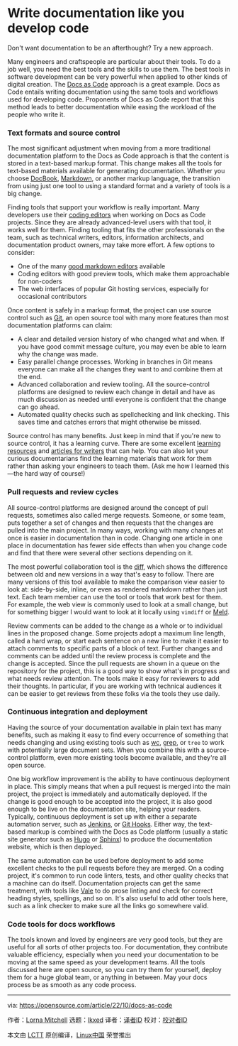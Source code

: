 [#]: subject: "Write documentation like you develop code"
[#]: via: "https://opensource.com/article/22/10/docs-as-code"
[#]: author: "Lorna Mitchell https://opensource.com/users/lornajane"
[#]: collector: "lkxed"
[#]: translator: " "
[#]: reviewer: " "
[#]: publisher: " "
[#]: url: " "

Write documentation like you develop code
======

Don't want documentation to be an afterthought? Try a new approach.

Many engineers and craftspeople are particular about their tools. To do a job well, you need the best tools and the skills to use them. The best tools in software development can be very powerful when applied to other kinds of digital creation. The [Docs as Code][1] approach is a great example. Docs as Code entails writing documentation using the same tools and workflows used for developing code. Proponents of Docs as Code report that this method leads to better documentation while easing the workload of the people who write it.

### Text formats and source control

The most significant adjustment when moving from a more traditional documentation platform to the Docs as Code approach is that the content is stored in a text-based markup format. This change makes all the tools for text-based materials available for generating documentation. Whether you choose [DocBook][2], [Markdown][3], or another markup language, the transition from using just one tool to using a standard format and a variety of tools is a big change.

Finding tools that support your workflow is really important. Many developers use their [coding editors][4] when working on Docs as Code projects. Since they are already advanced-level users with that tool, it works well for them. Finding tooling that fits the other professionals on the team, such as technical writers, editors, information architects, and documentation product owners, may take more effort. A few options to consider:

- One of the many [good markdown editors][5] available
- Coding editors with good preview tools, which make them approachable for non-coders
- The web interfaces of popular Git hosting services, especially for occasional contributors

Once content is safely in a markup format, the project can use source control such as [Git][6], an open source tool with many more features than most documentation platforms can claim:

- A clear and detailed version history of who changed what and when. If you have good commit message culture, you may even be able to learn why the change was made.
- Easy parallel change processes. Working in branches in Git means everyone can make all the changes they want to and combine them at the end.
- Advanced collaboration and review tooling. All the source-control platforms are designed to review each change in detail and have as much discussion as needed until everyone is confident that the change can go ahead.
- Automated quality checks such as spellchecking and link checking. This saves time and catches errors that might otherwise be missed.

Source control has many benefits. Just keep in mind that if you're new to source control, it has a learning curve. There are some excellent [learning resources][7] and [articles for writers][8] that can help. You can also let your curious documentarians find the learning materials that work for them rather than asking your engineers to teach them. (Ask me how I learned this—the hard way of course!)

### Pull requests and review cycles

All source-control platforms are designed around the concept of pull requests, sometimes also called merge requests. Someone, or some team, puts together a set of changes and then requests that the changes are pulled into the main project. In many ways, working with many changes at once is easier in documentation than in code. Changing one article in one place in documentation has fewer side effects than when you change code and find that there were several other sections depending on it.

The most powerful collaboration tool is the [diff][9], which shows the difference between old and new versions in a way that's easy to follow. There are many versions of this tool available to make the comparison view easier to look at: side-by-side, inline, or even as rendered markdown rather than just text. Each team member can use the tool or tools that work best for them. For example, the web view is commonly used to look at a small change, but for something bigger I would want to look at it locally using `vimdiff` or [Meld][10].

Review comments can be added to the change as a whole or to individual lines in the proposed change. Some projects adopt a maximum line length, called a hard wrap, or start each sentence on a new line to make it easier to attach comments to specific parts of a block of text. Further changes and comments can be added until the review process is complete and the change is accepted. Since the pull requests are shown in a queue on the repository for the project, this is a good way to show what's in progress and what needs review attention. The tools make it easy for reviewers to add their thoughts. In particular, if you are working with technical audiences it can be easier to get reviews from these folks via the tools they use daily.

### Continuous integration and deployment

Having the source of your documentation available in plain text has many benefits, such as making it easy to find every occurrence of something that needs changing and using existing tools such as [wc][11], [grep][12], or `tree` to work with potentially large document sets. When you combine this with a source-control platform, even more existing tools become available, and they're all open source.

One big workflow improvement is the ability to have continuous deployment in place. This simply means that when a pull request is merged into the main project, the project is immediately and automatically deployed. If the change is good enough to be accepted into the project, it is also good enough to be live on the documentation site, helping your readers. Typically, continuous deployment is set up with either a separate automation server, such as [Jenkins][13], or [Git Hooks][14]. Either way, the text-based markup is combined with the Docs as Code platform (usually a static site generator such as [Hugo][15] or [Sphinx][16]) to produce the documentation website, which is then deployed.

The same automation can be used before deployment to add some excellent checks to the pull requests before they are merged. On a coding project, it's common to run code linters, tests, and other quality checks that a machine can do itself. Documentation projects can get the same treatment, with tools like [Vale][17] to do prose linting and check for correct heading styles, spellings, and so on. It's also useful to add other tools here, such as a link checker to make sure all the links go somewhere valid.

### Code tools for docs workflows

The tools known and loved by engineers are very good tools, but they are useful for all sorts of other projects too. For documentation, they contribute valuable efficiency, especially when you need your documentation to be moving at the same speed as your development teams. All the tools discussed here are open source, so you can try them for yourself, deploy them for a huge global team, or anything in between. May your docs process be as smooth as any code process.

--------------------------------------------------------------------------------

via: https://opensource.com/article/22/10/docs-as-code

作者：[Lorna Mitchell][a]
选题：[lkxed][b]
译者：[译者ID](https://github.com/译者ID)
校对：[校对者ID](https://github.com/校对者ID)

本文由 [LCTT](https://github.com/LCTT/TranslateProject) 原创编译，[Linux中国](https://linux.cn/) 荣誉推出

[a]: https://opensource.com/users/lornajane
[b]: https://github.com/lkxed
[1]: https://www.writethedocs.org/guide/docs-as-code
[2]: https://opensource.com/article/17/9/docbook
[3]: http://commonmark.org
[4]: https://opensource.com/article/20/12/eclipse
[5]: https://opensource.com/article/21/10/markdown-editors
[6]: https://opensource.com/downloads/cheat-sheet-git
[7]: https://opensource.com/article/18/1/step-step-guide-git
[8]: https://opensource.com/article/19/4/write-git
[9]: https://opensource.com/article/21/11/linux-diff-patch
[10]: https://opensource.com/article/20/3/meld
[11]: https://www.redhat.com/sysadmin/linux-wc-command?intcmp=7013a000002qLH8AAM
[12]: https://opensource.com/downloads/grep-cheat-sheet
[13]: https://www.jenkins.io
[14]: https://www.redhat.com/sysadmin/git-hooks
[15]: https://opensource.com/article/18/3/start-blog-30-minutes-hugo
[16]: https://opensource.com/article/19/11/document-python-sphinx
[17]: https://vale.sh
